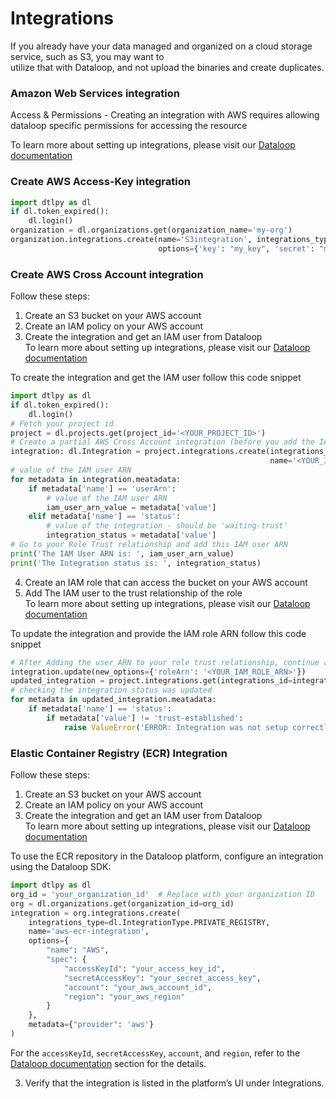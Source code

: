 # Integrations  
  
If you already have your data managed and organized on a cloud storage service, such as S3, you may want to  
utilize that with Dataloop, and not upload the binaries and create duplicates.  
  
### Amazon Web Services integration  
  
Access & Permissions - Creating an integration with AWS requires allowing dataloop specific permissions for accessing the resource  
  
To learn more about setting up integrations, please visit our [Dataloop documentation](https://docs.dataloop.ai/docs/integrations-overview)  
  
  
### Create AWS Access-Key integration  

```python
import dtlpy as dl
if dl.token_expired():
    dl.login()
organization = dl.organizations.get(organization_name='my-org')
organization.integrations.create(name='S3integration', integrations_type=dl.ExternalStorage.S3,
                                 options={'key': "my_key", 'secret': "my_secret"})
```
### Create AWS Cross Account integration  
  
Follow these steps:  
1. Create an S3 bucket on your AWS account  
2. Create an IAM policy on your AWS account  
3. Create the integration and get an IAM user from Dataloop  
To learn more about setting up integrations, please visit our [Dataloop documentation](https://docs.dataloop.ai/docs/aws-cross-account-integration)  
  
To create the integration and get the IAM user follow this code snippet  

```python
import dtlpy as dl
if dl.token_expired():
    dl.login()
# Fetch your project id
project = dl.projects.get(project_id='<YOUR_PROJECT_ID>')
# Create a partial AWS Cross Account integration (before you add the IAM user to the Trust relationship of the role)
integration: dl.Integration = project.integrations.create(integrations_type=dl.IntegrationType.AWS_CROSS_ACCOUNT,
                                                          name='<YOUR_INTEGRATION_NAME>', option={})
# value of the IAM user ARN
for metadata in integration.meatadata:
    if metadata['name'] == 'userArn':
        # value of the IAM user ARN
        iam_user_arn_value = metadata['value']
    elif metadata['name'] == 'status':
        # value of the integration - should be 'waiting-trust'
        integration_status = metadata['value']
# Go to your Role Trust relationship and add this IAM user ARN
print('The IAM User ARN is: ', iam_user_arn_value)
print('The Integration status is: ', integration_status)
```
  
4. Create an IAM role that can access the bucket on your AWS account  
5. Add The IAM user to the trust relationship of the role  
To learn more about setting up integrations, please visit our [Dataloop documentation](https://docs.dataloop.ai/docs/aws-cross-account-integration)  
  
To update the integration and provide the IAM role ARN follow this code snippet  

```python
# After Adding the user ARN to your role trust relationship, continue and update the integration
integration.update(new_options={'roleArn': '<YOUR_IAMֹֹֹֹֹ_ROLE_ֹֹARN>'})
updated_integration = project.integrations.get(integrations_id=integration.id)
# checking the integration status was updated
for metadata in updated_integration.meatadata:
    if metadata['name'] == 'status':
        if metadata['value'] != 'trust-established':
            raise ValueError('ERROR: Integration was not setup correctly - please check the trust relationship in your IAM Role')
```

### Elastic Container Registry (ECR) Integration

Follow these steps: 

1. Create an S3 bucket on your AWS account  
2. Create an IAM policy on your AWS account  
3. Create the integration and get an IAM user from Dataloop  
To learn more about setting up integrations, please visit our [Dataloop documentation](https://docs.dataloop.ai/docs/aws-elastic-container-registry)

To use the ECR repository in the Dataloop platform, configure an integration using the Dataloop SDK:

```python
import dtlpy as dl
org_id = 'your_organization_id'  # Replace with your organization ID
org = dl.organizations.get(organization_id=org_id)
integration = org.integrations.create(
    integrations_type=dl.IntegrationType.PRIVATE_REGISTRY,
    name='aws-ecr-integration',
    options={
        "name": "AWS",
        "spec": {
            "accessKeyId": "your_access_key_id",
            "secretAccessKey": "your_secret_access_key",
            "account": "your_aws_account_id",
            "region": "your_aws_region"
        }
    },
    metadata={"provider": 'aws'}
)
```

For the `accessKeyId`, `secretAccessKey`, `account`, and `region`, refer to the [Dataloop documentation](https://docs.dataloop.ai/docs/aws-elastic-container-registry#prerequisites) section for the details.

3. Verify that the integration is listed in the platform’s UI under Integrations.

